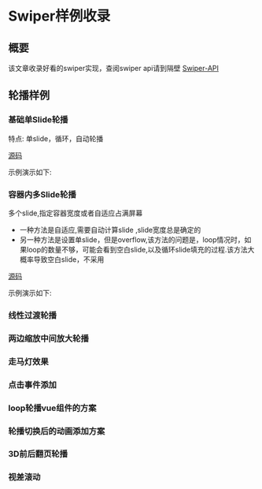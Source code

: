 # Swiper样例收录

## 概要

该文章收录好看的swiper实现，查阅swiper api请到隔壁 [Swiper-API](Swiper-API.md)

## 轮播样例

### 基础单Slide轮播

特点: 单slide，循环，自动轮播

[源码](https://github.com/Yukilwc/InclusiveLibrary/blob/master/docs/.vuepress/components/Swiper/SingleSlide.vue)

示例演示如下:

<ClientOnly>
    <Swiper-SingleSlide></Swiper-SingleSlide>
</ClientOnly>

### 容器内多Slide轮播

多个slide,指定容器宽度或者自适应占满屏幕

* 一种方法是自适应,需要自动计算slide ,slide宽度总是确定的
* 另一种方法是设置单slide，但是overflow,该方法的问题是，loop情况时，如果loop的数量不够，可能会看到空白slide,以及循环slide填充的过程.该方法大概率导致空白slide，不采用

[源码](https://github.com/Yukilwc/InclusiveLibrary/blob/master/docs/.vuepress/components/Swiper/MultiSlide.vue)

示例演示如下:

<ClientOnly>
    <Swiper-MultiSlide></Swiper-MultiSlide>
</ClientOnly>


### 线性过渡轮播

### 两边缩放中间放大轮播

### 走马灯效果

### 点击事件添加

### loop轮播vue组件的方案

### 轮播切换后的动画添加方案

### 3D前后翻页轮播

### 视差滚动



